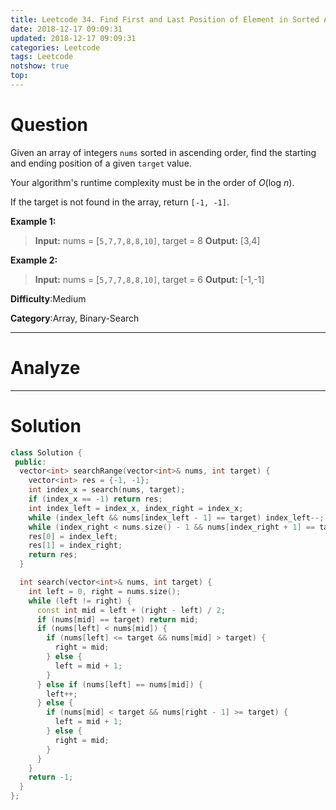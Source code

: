 ```yaml
---
title: Leetcode 34. Find First and Last Position of Element in Sorted Array
date: 2018-12-17 09:09:31
updated: 2018-12-17 09:09:31
categories: Leetcode
tags: Leetcode
notshow: true
top:
---
```


# Question

Given an array of integers  `nums`  sorted in ascending order, find the starting and ending position of a given  `target`  value.

Your algorithm's runtime complexity must be in the order of  _O_(log  _n_).

If the target is not found in the array, return  `[-1, -1]`.

**Example 1:**

> **Input:** nums = [`5,7,7,8,8,10]`, target = 8
> **Output:** [3,4]

**Example 2:**

> **Input:** nums = [`5,7,7,8,8,10]`, target = 6
> **Output:** [-1,-1]

**Difficulty**:Medium

**Category**:Array, Binary-Search

<!-- more -->

------------

# Analyze

------------

# Solution

```cpp
class Solution {
 public:
  vector<int> searchRange(vector<int>& nums, int target) {
    vector<int> res = {-1, -1};
    int index_x = search(nums, target);
    if (index_x == -1) return res;
    int index_left = index_x, index_right = index_x;
    while (index_left && nums[index_left - 1] == target) index_left--;
    while (index_right < nums.size() - 1 && nums[index_right + 1] == target) index_right++;
    res[0] = index_left;
    res[1] = index_right;
    return res;
  }

  int search(vector<int>& nums, int target) {
    int left = 0, right = nums.size();
    while (left != right) {
      const int mid = left + (right - left) / 2;
      if (nums[mid] == target) return mid;
      if (nums[left] < nums[mid]) {
        if (nums[left] <= target && nums[mid] > target) {
          right = mid;
        } else {
          left = mid + 1;
        }
      } else if (nums[left] == nums[mid]) {
        left++;
      } else {
        if (nums[mid] < target && nums[right - 1] >= target) {
          left = mid + 1;
        } else {
          right = mid;
        }
      }
    }
    return -1;
  }
};
```